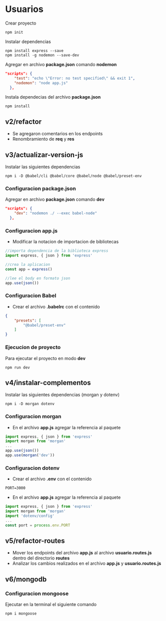 # Usuarios

Crear proyecto
```
npm init
```

Instalar dependencias
```
npm install express --save
npm install -g nodemon --save-dev
```

Agregar en archivo **package.json** comando **nodemon**
```json
"scripts": {
    "test": "echo \"Error: no test specified\" && exit 1",
    "nodemon": "node app.js"
  },
```

Instala dependecias del archivo **package.json**
```
npm install 
```

## v2/refactor

- Se agregaron comentarios en los endpoints
- Renombramiento de **req** y **res**

## v3/actualizar-version-js

Instalar las siguientes dependencias
```
npm i -D @babel/cli @babel/core @babel/node @babel/preset-env
```

### Configuracion package.json

Agregar en archivo **package.json** comando **dev**
```json
"scripts": {
    "dev": "nodemon ./ --exec babel-node"
  },
```

### Configuracion app.js

- Modificar la notacion de importacion de bibliotecas

```js
//importa dependencia de la biblioteca express
import express, { json } from 'express'

//crea la aplicacion 
const app = express()

//lee el body en formato json
app.use(json())
```

### Configuracion Babel

- Crear el archivo **.babelrc** con el contenido
```json
{
    "presets": [
        "@babel/preset-env"
    ]
}
```

### Ejecucion de proyecto 

Para ejecutar el proyecto en modo **dev**
```
npm run dev
```

## v4/instalar-complementos

Instalar las siguientes dependencias (morgan y dotenv)
```
npm i -D morgan dotenv
```
### Configuracion morgan

- En el archivo **app.js** agregar la referencia al paquete

```js
import express, { json } from 'express'
import morgan from 'morgan'
...
app.use(json())
app.use(morgan('dev'))
```

### Configuracion dotenv
- Crear el archivo **.env** con el contenido
```
PORT=3000
```

- En el archivo **app.js** agregar la referencia al paquete

```js
import express, { json } from 'express'
import morgan from 'morgan'
import 'dotenv/config'
...
const port = process.env.PORT
```

## v5/refactor-routes

- Mover los endpoints del archivo **app.js** al archivo **usuario.routes.js** dentro del directorio **routes**
- Analizar los cambios realizados en el archivo **app.js** y **usuario.routes.js**

## v6/mongodb

### Configuracion mongoose
Ejecutar en la terminal el siguiente comando
```
npm i mongoose
```